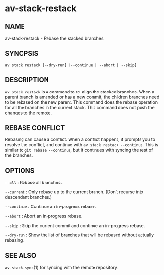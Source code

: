 # av-stack-restack

## NAME

av-stack-restack - Rebase the stacked branches

## SYNOPSIS

```synopsis
av stack restack [--dry-run] [--continue | --abort | --skip]
```

## DESCRIPTION

`av stack restack` is a command to re-align the stacked branches. When a parent
branch is amended or has a new commit, the children branches need to be rebased
on the new parent. This command does the rebase operation for all the branches
in the current stack. This command does not push the changes to the remote.

## REBASE CONFLICT

Rebasing can cause a conflict. When a conflict happens, it prompts you to
resolve the conflict, and continue with `av stack restack --continue`. This is
similar to `git rebase --continue`, but it continues with syncing the rest of
the branches.

## OPTIONS

`--all`
: Rebase all branches.

`--current`
: Only rebase up to the current branch. (Don't recurse into descendant
  branches.)

`--continue`
: Continue an in-progress rebase.

`--abort`
: Abort an in-progress rebase.

`--skip`
: Skip the current commit and continue an in-progress rebase.

`--dry-run`
: Show the list of branches that will be rebased without actually rebasing.

## SEE ALSO

`av-stack-sync`(1) for syncing with the remote repository.
